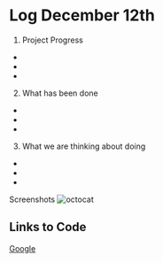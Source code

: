 # Log December 12th

1. Project Progress
-
-
-

2. What has been done
-
-
-

3. What we are thinking about doing
-
-
-

Screenshots
![octocat](https://github.com/PeterOsudar/AYJ-Cube-Comps/blob/master/octocat.PNG)

## Links to Code

[Google](http://github.com)

